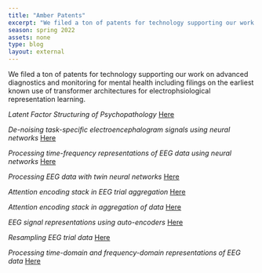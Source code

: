 ```yaml
---
title: "Amber Patents"
excerpt: "We filed a ton of patents for technology supporting our work on advanced diagnostics and monitoring for mental health including filings on the earliest known use of transformer architectures for electrophsiological representation learning. See them here!"
season: spring 2022
assets: none
type: blog
layout: external
---
```


We filed a ton of patents for technology supporting our work on advanced diagnostics and monitoring for mental health including filings on the earliest known use of transformer architectures for electrophsiological representation learning.

*Latent Factor Structuring of Psychopathology* [Here](https://scholar.google.com/citations?view_op=view_citation&hl=en&user=WPewiKcAAAAJ&sortby=pubdate&citation_for_view=WPewiKcAAAAJ:UxriW0iASnsC) 

*De-noising task-specific electroencephalogram signals using neural networks* [Here](https://scholar.google.com/citations?view_op=view_citation&hl=en&user=WPewiKcAAAAJ&sortby=pubdate&citation_for_view=WPewiKcAAAAJ:SP6oXDckpogC)

*Processing time-frequency representations of EEG data using neural networks* [Here](https://scholar.google.com/citations?view_op=view_citation&hl=en&user=WPewiKcAAAAJ&sortby=pubdate&citation_for_view=WPewiKcAAAAJ:uWQEDVKXjbEC)

*Processing EEG data with twin neural networks* [Here](https://scholar.google.com/citations?view_op=view_citation&hl=en&user=WPewiKcAAAAJ&sortby=pubdate&citation_for_view=WPewiKcAAAAJ:OU6Ihb5iCvQC)

*Attention encoding stack in EEG trial aggregation* [Here](https://scholar.google.com/citations?view_op=view_citation&hl=en&user=WPewiKcAAAAJ&sortby=pubdate&citation_for_view=WPewiKcAAAAJ:p2g8aNsByqUC)

*Attention encoding stack in aggregation of data* [Here](https://scholar.google.com/citations?view_op=view_citation&hl=en&user=WPewiKcAAAAJ&sortby=pubdate&citation_for_view=WPewiKcAAAAJ:XiSMed-E-HIC)

*EEG signal representations using auto-encoders* [Here](https://scholar.google.com/citations?view_op=view_citation&hl=en&user=WPewiKcAAAAJ&sortby=pubdate&citation_for_view=WPewiKcAAAAJ:u9iWguZQMMsC)

*Resampling EEG trial data* [Here](https://scholar.google.com/citations?view_op=view_citation&hl=en&user=WPewiKcAAAAJ&sortby=pubdate&citation_for_view=WPewiKcAAAAJ:Tiz5es2fbqcC)

*Processing time-domain and frequency-domain representations of EEG data* [Here](https://scholar.google.com/citations?view_op=view_citation&hl=en&user=WPewiKcAAAAJ&sortby=pubdate&citation_for_view=WPewiKcAAAAJ:WbkHhVStYXYCC)